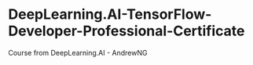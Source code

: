 # DeepLearning.AI-TensorFlow-Developer-Professional-Certificate
Course from DeepLearning.AI - AndrewNG
